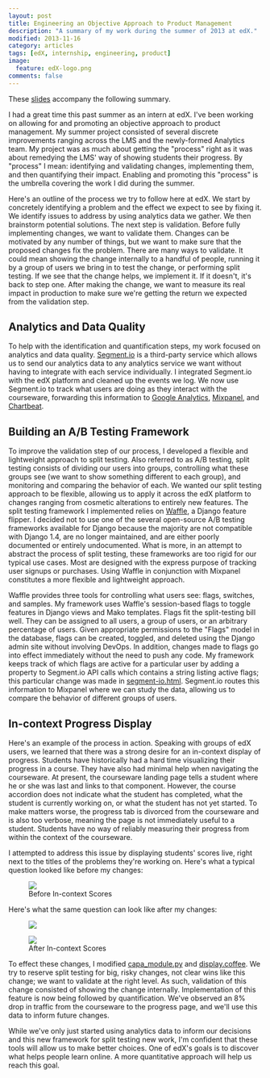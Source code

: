 ```yaml
---
layout: post
title: Engineering an Objective Approach to Product Management
description: "A summary of my work during the summer of 2013 at edX."
modified: 2013-11-16
category: articles
tags: [edX, internship, engineering, product]
image:
  feature: edX-logo.png
comments: false
---
```


These [slides](https://docs.google.com/presentation/d/1RyP2hFUDIWPWpLxAbitOT-Rf3Xf4P9KJXpRLKjcUJe8/edit?usp=sharing) accompany the following summary.

I had a great time this past summer as an intern at edX. I've been working on allowing for and promoting an objective approach to product management. My summer project consisted of several discrete improvements ranging across the LMS and the newly-formed Analytics team. My project was as much about getting the "process" right as it was about remedying the LMS' way of showing students their progress. By "process" I mean: identifying and validating changes, implementing them, and then quantifying their impact. Enabling and promoting this "process" is the umbrella covering the work I did during the summer.

Here's an outline of the process we try to follow here at edX. We start by concretely identifying a problem and the effect we expect to see by fixing it. We identify issues to address by using analytics data we gather. We then brainstorm potential solutions. The next step is validation. Before fully implementing changes, we want to validate them. Changes can be motivated by any number of things, but we want to make sure that the proposed changes fix the problem. There are many ways to validate. It could mean showing the change internally to a handful of people, running it by a group of users we bring in to test the change, or performing split testing. If we see that the change helps, we implement it. If it doesn't, it's back to step one. After making the change, we want to measure its real impact in production to make sure we're getting the return we expected from the validation step.

## Analytics and Data Quality

To help with the identification and quantification steps, my work focused on analytics and data quality. [Segment.io](https://segment.io/) is a third-party service which allows us to send our analytics data to any analytics service we want without having to integrate with each service individually. I integrated Segment.io with the edX platform and cleaned up the events we log. We now use Segment.io to track what users are doing as they interact with the courseware, forwarding this information to [Google Analytics](http://www.google.com/analytics/), [Mixpanel](https://mixpanel.com), and [Chartbeat](https://chartbeat.com/).

## Building an A/B Testing Framework

To improve the validation step of our process, I developed a flexible and 
lightweight approach to split testing. Also referred to as A/B testing, split testing consists of dividing our users into groups, controlling what these groups see (we want to show something different to each group), and monitoring and comparing the behavior of each. We wanted our split testing approach to be flexible, allowing us to apply it across the edX platform to changes ranging from cosmetic alterations to entirely new features. The split testing framework I implemented relies on [Waffle](http://waffle.readthedocs.org/en/latest/index.html), a Django feature flipper. I decided not to use one of the several open-source A/B testing frameworks available for Django because the majority are not compatible with Django 1.4, are no longer maintained, and are either poorly documented or entirely undocumented. What is more, in an attempt to abstract the process of split testing, these frameworks are too rigid for our typical use cases. Most are designed with the express purpose of tracking user signups or purchases. Using Waffle in conjunction with Mixpanel constitutes a more flexible and lightweight approach.

Waffle provides three tools for controlling what users see: flags, switches, and samples. My framework uses Waffle's session-based flags to toggle features in Django views and Mako templates. Flags fit the split-testing bill well. They can be assigned to all users, a group of users, or an arbitrary percentage of users. Given appropriate permissions to the "Flags" model in the database, flags can be created, toggled, and deleted using the Django admin site without involving DevOps. In addition, changes made to flags go into effect immediately without the need to push any code. My framework keeps track of which flags are active for a particular user by adding a property to Segment.io API calls which contains a string listing active flags; this particular change was made in [segment-io.html](https://github.com/edx/edx-platform/blob/master/lms/templates/widgets/segment-io.html?source=c). Segment.io routes this information to Mixpanel where we can study the data, allowing us to compare the behavior of different groups of users.

## In-context Progress Display

Here's an example of the process in action. Speaking with groups of edX users, we learned that there was a strong desire for an in-context display of progress. Students have historically had a hard time visualizing their progress in a course. They have also had minimal help when navigating the courseware. At present, the courseware landing page tells a student where he or she was last and links to that component. However, the course accordion does not indicate what the student has completed, what the student is currently working on, or what the student has not yet started. To make matters worse, the progress tab is divorced from the courseware and is also too verbose, meaning the page is not immediately useful to a student. Students have no way of reliably measuring their progress from within the context of the courseware.

I attempted to address this issue by displaying students' scores live, right next to the titles of the problems they're working on. Here's what a typical question looked like before my changes:

<figure>
    <img src="http://i.imgur.com/bTdegxe.png">
    <figcaption>Before In-context Scores</figcaption>
</figure>

Here's what the same question can look like after my changes:

<figure>
    <img src="http://i.imgur.com/MzGGkNo.png">
</figure>
<figure>
    <img src="http://i.imgur.com/MIewo29.png">
    <figcaption>After In-context Scores</figcaption>
</figure>

To effect these changes, I modified [capa_module.py](https://github.com/edx/edx-platform/blob/master/common/lib/xmodule/xmodule/capa_module.py?source=cc) and [display.coffee](https://github.com/edx/edx-platform/blob/master/common/lib/xmodule/xmodule/js/src/capa/display.coffee?source=cc). We try to reserve split testing for big, risky changes, not clear wins like this change; we want to validate at the right level. As such, validation of this change consisted of showing the change internally. Implementation of this feature is now being followed by quantification. We've observed an 8% drop in traffic from the courseware to the progress page, and we'll use this data to inform future changes.

While we've only just started using analytics data to inform our decisions and this new framework for split testing new work, I'm confident that these tools will allow us to make better choices. One of edX's goals is to discover what helps people learn online. A more quantitative approach will help us reach this goal.
